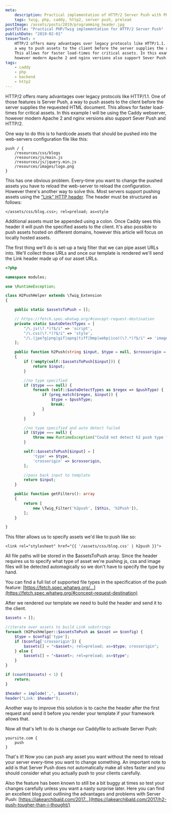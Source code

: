 ```yaml
---
meta:
    description: Practical implementation of HTTP/2 Server Push with PHP and Twig
    tags: twig, php, caddy, http2, server push, preload
postImage: /assets/posts/2019/programming_header.jpg
postTitle: "Practical PHP/Twig implementation for HTTP/2 Server Push"
publishDate: "2019-02-01"
teaserText: >
    HTTP/2 offers many advantages over legacy protocols like HTTP/1.1. One of those features is Server Push,
    a way to push assets to the client before the server supplies the requested HTML document.
    This allows for faster load-times for critical assets. In this example I will be using the Caddy webserver,
    however modern Apache 2 and nginx versions also support Sever Push and HTTP/2.
tags:
    - caddy
    - php
    - backend
    - http2
---
```


HTTP/2 offers many advantages over legacy protocols like HTTP/1.1. One of those features is Server Push, a way to push
assets to the client before the server supplies the requested HTML document. This allows for faster load-times for
critical assets. In this example I will be using the Caddy webserver, however modern Apache 2 and nginx versions also
support Sever Push and HTTP/2.

One way to do this is to hardcode assets that should be pushed into the web-servers configuration file like this:

```text
push / {
    /resources/css/blogs
    /resources/js/main.js
    /resources/js/jquery.min.js
    /resources/images/logo.png
}
```

This has one obvious problem. Every-time you want to change the pushed assets you have to reload the web-server to
reload the configuration. However there's another way to solve this. Most servers support pushing assets using the
["Link" HTTP header](https://w3c.github.io/preload/#server-push-http-2). The header must be structured as follows:

```text
</assets/css/blog.css>; rel=preload; as=style
```

Additional assets must be appended using a colon. Once Caddy sees this header it will push the specified assets to the
client. It's also possible to push assets hosted on different domains, however this article will focus on locally hosted
assets.

The first thing we'll do is set-up a twig filter that we can pipe asset URLs into. We'll collect those URLs and once our
template is rendered we'll send the Link header made up of our asset URLs.

```php
<?php

namespace modules;

use \RuntimeException;

class H2PushHelper extends \Twig_Extension
{

    public static $assetsToPush = [];

    // https://fetch.spec.whatwg.org/#concept-request-destination
    private static $autoDetectTypes = [
        "/\.js(\?.*)?$/i" => 'script',
        "/\.css(\?.*)?$/i" => 'style',
        "/\.(jpe?g|png|gif|apng|tiff|bmp|webp|ico)(\?.*)?$/i" => 'image',
    ];

    public function h2Push(string $input, $type = null, $crossorigin = false): string
    {
        if (!empty(self::$assetsToPush[$input])) {
            return $input;
        }

        //no type specified
        if ($type === null) {
            foreach (self::$autoDetectTypes as $regex => $pushType) {
                if (preg_match($regex, $input)) {
                    $type = $pushType;
                    break;
                }
            }
        }

        //no type specified and auto detect failed
        if ($type === null) {
            throw new RuntimeException("Could not detect h2 push type for asset $input, please specify in filter.");
        }

        self::$assetsToPush[$input] = [
            'type' => $type,
            'crossorigin' => $crossorigin,
        ];

        //pass back input to template
        return $input;
    }

    public function getFilters(): array
    {
        return [
            new \Twig_Filter('h2push', [$this, 'h2Push']),
        ];
    }

}
```

This filter allows us to specify assets we'd like to push like so:

```twig
<link rel="stylesheet" href="{{ '/assets/css/blog.css' | h2push }}">
```

All file paths will be stored in the $assetsToPush array. Since the header requires us to specify what type of asset
we're pushing js, css and image files will be detected automagically so we don't have to specify the type by hand.

You can find a full list of supported file types in the specification of the push
feature: [https://fetch.spec.whatwg.org/...](https://fetch.spec.whatwg.org/#concept-request-destination)

After we rendered our template we need to build the header and send it to the client.

```php
$assets = [];

//iterate over assets to build Link substrings
foreach (H2PushHelper::$assetsToPush as $asset => $config) {
    $type = $config['type'];
    if ($config['crossorigin']) {
        $assets[] = "<$asset>; rel=preload; as=$type; crossorigin";
    } else {
        $assets[] = "<$asset>; rel=preload; as=$type";
    }
}

if (count($assets) < 1) {
    return;
}

$header = implode(',', $assets);
header("Link: $header");
```

Another way to improve this solution is to cache the header after the first request and send it before you render your
template if your framework allows that.

Now all that's left to do is change our Caddyfile to activate Server Push:

```text
yoursite.com {
    push
}
```

That's it! Now you can push any asset you want without the need to reload your server every-time you want to change
something. An important note to add is that Server Push does not automatically make all sites faster and you should
consider what you actually push to your clients carefully.

Also the feature has been known to still be a bit buggy at times so test your changes carefully unless you want a nasty
surprise later. Here you can find an excellent blog post outlining the advantages and problems with Server
Push: [https://jakearchibald.com/2017...](https://jakearchibald.com/2017/h2-push-tougher-than-i-thought/)
